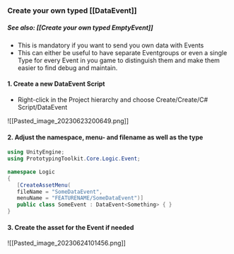 ### Create your own typed [[DataEvent]]

##### See also: [[Create your own typed EmptyEvent]]

-  This is mandatory if you want to send you own data with Events
-  This can either be useful to have separate Eventgroups or even a single Type for every Event in you game to distinguish them and make them easier to find debug and maintain.

#### 1. Create a new DataEvent Script

- Right-click in the Project hierarchy and choose Create/Create/C# Script/DataEvent

![[Pasted_image_20230623200649.png]]

#### 2. Adjust the namespace, menu- and filename as well as the type

```csharp
using UnityEngine;  
using PrototypingToolkit.Core.Logic.Event;  
  
namespace Logic
{  
   [CreateAssetMenu(
   fileName = "SomeDataEvent",
   menuName = "FEATURENAME/SomeDataEvent")]
   public class SomeEvent : DataEvent<Something> { }  
}
```

#### 3. Create the asset for the Event if needed

![[Pasted_image_20230624101456.png]]

